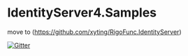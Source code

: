 # IdentityServer4.Samples
move to (https://github.com/xyting/RigoFunc.IdentityServer)

[![Gitter](https://badges.gitter.im/lotosbin/IdentityServer4.Samples.svg)](https://gitter.im/lotosbin/IdentityServer4.Samples?utm_source=badge&utm_medium=badge&utm_campaign=pr-badge&utm_content=badge)
